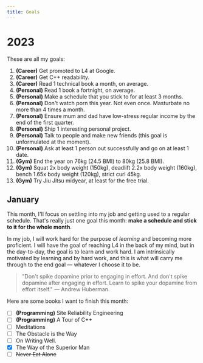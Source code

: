```yaml
---
title: Goals
---
```


# 2023
These are all my goals:
1. **(Career)** Get promoted to L4 at Google.
2. **(Career)** Get C++ readability.
3. **(Career)** Read 1 technical book a month, on average.
5. **(Personal)** Read 1 book a fortnight, on average.
6. **(Personal)** Make a schedule that you stick to for at least 3 months.
6. **(Personal)** Don't watch porn this year. Not even once. Masturbate no more than 4 times a month.
9. **(Personal)** Ensure mum and dad have low-stress regular income by the end of the first quarter.
4. **(Personal)** Ship 1 interesting personal project.
7. **(Personal)** Talk to people and make new friends (this goal is unformulated at the moment).
8. **(Personal)** Ask at least 1 person out successfully and go on at least 1 date.
10. **(Gym)** End the year on 76kg (24.5 BMI) to 80kg (25.8 BMI).
11. **(Gym)** Squat 2x body weight (150kg), deadlift 2.2x body weight (160kg), bench 1.65x body weight (120kg), strict curl 45kg.
12. **(Gym)** Try Jiu Jitsu midyear, at least for the free trial.

## January
This month, I'll focus on settling into my job and getting used to a regular schedule. That's really just one goal this month: **make a schedule and stick to it for the whole month**.

In my job, I will work hard for the purpose of *learning* and becoming more proficient. I will have the goal of reaching L4 in the back of my mind, but in the day-to-day, the goal is to learn and work hard. I am intrinsically motivated by learning and by hard work, and this is what will carry me through to the end goal — whatever I choose it to be.

> "Don't spike dopamine prior to engaging in effort. And don't spike dopamine after engaging in effort. Learn to spike your dopamine from effort itself." — Andrew Huberman.

Here are some books I want to finish this month:
- [ ] **(Programming)** Site Reliability Engineering
- [ ] **(Programming)** A Tour of C++
- [ ] Meditations
- [ ] The Obstacle is the Way
- [ ] On Writing Well.
- [x] The Way of the Superior Man
- [ ] ~~Never Eat Alone~~

